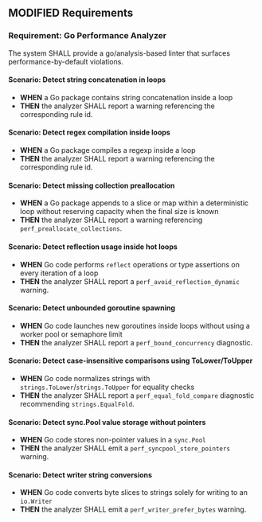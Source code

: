 ## MODIFIED Requirements
### Requirement: Go Performance Analyzer
The system SHALL provide a go/analysis-based linter that surfaces performance-by-default violations.

#### Scenario: Detect string concatenation in loops
- **WHEN** a Go package contains string concatenation inside a loop
- **THEN** the analyzer SHALL report a warning referencing the corresponding rule id.

#### Scenario: Detect regex compilation inside loops
- **WHEN** a Go package compiles a regexp inside a loop
- **THEN** the analyzer SHALL report a warning referencing the corresponding rule id.

#### Scenario: Detect missing collection preallocation
- **WHEN** a Go package appends to a slice or map within a deterministic loop without reserving capacity when the final size is known
- **THEN** the analyzer SHALL report a warning referencing `perf_preallocate_collections`.

#### Scenario: Detect reflection usage inside hot loops
- **WHEN** Go code performs `reflect` operations or type assertions on every iteration of a loop
- **THEN** the analyzer SHALL report a `perf_avoid_reflection_dynamic` warning.

#### Scenario: Detect unbounded goroutine spawning
- **WHEN** Go code launches new goroutines inside loops without using a worker pool or semaphore limit
- **THEN** the analyzer SHALL report a `perf_bound_concurrency` diagnostic.

#### Scenario: Detect case-insensitive comparisons using ToLower/ToUpper
- **WHEN** Go code normalizes strings with `strings.ToLower`/`strings.ToUpper` for equality checks
- **THEN** the analyzer SHALL report a `perf_equal_fold_compare` diagnostic recommending `strings.EqualFold`.

#### Scenario: Detect sync.Pool value storage without pointers
- **WHEN** Go code stores non-pointer values in a `sync.Pool`
- **THEN** the analyzer SHALL emit a `perf_syncpool_store_pointers` warning.

#### Scenario: Detect writer string conversions
- **WHEN** Go code converts byte slices to strings solely for writing to an `io.Writer`
- **THEN** the analyzer SHALL emit a `perf_writer_prefer_bytes` warning.
